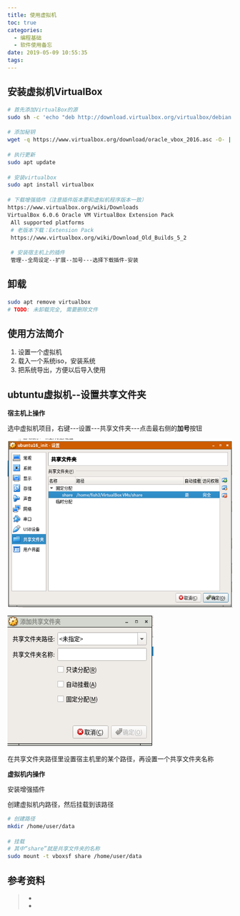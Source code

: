 ```yaml
---
title: 使用虚拟机
toc: true
categories:
  - 编程基础
  - 软件使用备忘
date: 2019-05-09 10:55:35
tags:
---
```




## 安装虚拟机VirtualBox

```bash
# 首先添加VirtualBox的源
sudo sh -c 'echo "deb http://download.virtualbox.org/virtualbox/debian xenial contrib" >> /etc/apt/sources.list.d/virtualbox.list'

# 添加秘钥
wget -q https://www.virtualbox.org/download/oracle_vbox_2016.asc -O- | sudo apt-key add -

# 执行更新
sudo apt update

# 安装virtualbox
sudo apt install virtualbox

# 下载增强插件（注意插件版本要和虚拟机程序版本一致）
https://www.virtualbox.org/wiki/Downloads
VirtualBox 6.0.6 Oracle VM VirtualBox Extension Pack
 All supported platforms
 # 老版本下载：Extension Pack
 https://www.virtualbox.org/wiki/Download_Old_Builds_5_2
 
 # 安装宿主机上的插件
 管理--全局设定--扩展--加号---选择下载插件-安装
```

## 卸载

```bash
sudo apt remove virtualbox
# TODO: 未卸载完全, 需要删除文件
```



## 使用方法简介

1. 设置一个虚拟机
2. 载入一个系统iso，安装系统
3. 把系统导出，方便以后导入使用



## ubtuntu虚拟机--设置共享文件夹

**宿主机上操作**

选中虚拟机项目，右键---设置---共享文件夹---点击最右侧的**加号**按钮

![1557738182588](使用虚拟机/1557738182588.png)

![1557738256621](使用虚拟机/1557738256621.png)

在共享文件夹路径里设置宿主机里的某个路径，再设置一个共享文件夹名称

**虚拟机内操作**

安装增强插件

创建虚拟机内路径，然后挂载到该路径

```bash
# 创建路径
mkdir /home/user/data

# 挂载
# 其中“share”就是共享文件夹的名称
sudo mount -t vboxsf share /home/user/data
```









## 参考资料

> - []()
> - []()
